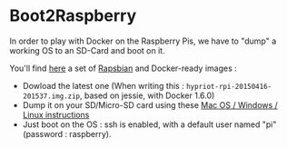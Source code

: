 # Boot2Raspberry

In order to play with Docker on the Raspberry Pis, we have to "dump" a working OS to an SD-Card and boot on it.

You'll find [here](http://blog.hypriot.com/downloads/) a set of [Rapsbian](http://www.raspbian.org) and Docker-ready images :
* Dowload the latest one (When writing this : ```hypriot-rpi-20150416-201537.img.zip```, based on jessie, with Docker 1.6.0)
* Dump it on your SD/Micro-SD card using these [Mac OS / Windows / Linux instructions](http://computers.tutsplus.com/articles/how-to-flash-an-sd-card-for-raspberry-pi--mac-53600)
* Just boot on the OS : ssh is enabled, with a default user named "pi" (password : raspberry).
